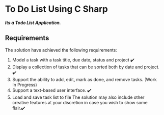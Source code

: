 # To Do List Using C Sharp
***Its a Todo List Application.***<br/>
## Requirements<br/>
The solution have achieved the following requirements:<br/>
1.  Model a task with a task title, due date, status and project :heavy_check_mark:<br/>
2.  Display a collection of tasks that can be sorted both by date and project. :heavy_check_mark:<br/>
3.  Support the ability to add, edit, mark as done, and remove tasks. (Work In Progress) <br/>
4.  Support a text-based user interface. :heavy_check_mark:<br/>
5.  Load and save task list to file The solution may also include other creative features at your discretion in case you wish to show some flair.:heavy_check_mark:

